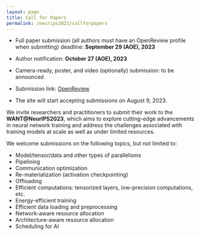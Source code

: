 ```yaml
---
layout: page
title: Call for Papers
permalink: /neurips2023/callforpapers
---
```


<!-- - Abstract submission deadline: **September 22 (AOE), 2023** -->

- Full paper submission (all authors must have an OpenReview profile when submitting) deadline: **September 29 (AOE), 2023**

- Author notification: **October 27 (AOE), 2023**

- Camera-ready, poster, and video (optionally) submission: to be announced

- Submission link: [OpenReview](https://openreview.net/group?id=NeurIPS.cc/2023/Workshop/WANT)

- The site will start accepting submissions on August 9, 2023.


We invite researchers and practitioners to submit their  work to the **WANT@NeurIPS2023**, which aims to explore cutting-edge advancements in neural network training and address the challenges associated with training models at scale as well as under limited resources.

We welcome submissions on the following topics, but not limited to:

- Model/tensor/data and other types of parallelisms
- Pipelining
- Communication optimization
- Re-materialization (activation checkpointing)
- Offloading 
- Efficient computations: tensorized layers, low-precision computations, etc.
- Energy-efficient training
- Efficient data loading and preprocessing
- Network-aware resource allocation
- Architecture-aware resource allocation
- Scheduling for AI

